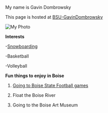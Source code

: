 My name is Gavin Dombrowsky

This page is hosted at [BSU-GavinDombrowsky](https://BSU-GavinDombrowsky.github.io)

![My Photo](IMG_1566.jpeg)

**Interests**

-[Snowboarding](https://bogusbasin.org)

-Basketball

-Volleyball

**Fun things to enjoy in Boise**

1. [Going to Boise State Football games](https://broncosports.com/sports/football/schedule)

2. Float the Boise River

3. Going to the Boise Art Museum
